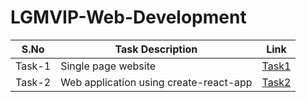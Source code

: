 # LGMVIP-Web-Development

| S.No | Task Description | Link | 
|------|--------------|------|
|Task-1|Single page website|[Task1](https://github.com/its-me-saurav/LGMVIP-Web-Development/tree/main/Task1)|
|Task-2|Web application using create-react-app|[Task2](https://)|





